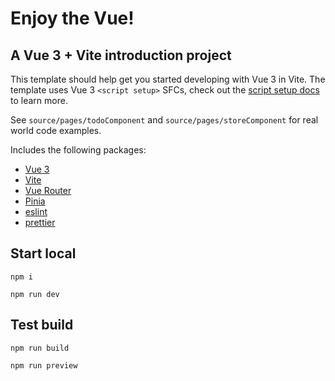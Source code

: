 # Enjoy the Vue!

## A Vue 3 + Vite introduction project

This template should help get you started developing with Vue 3 in Vite. The template uses Vue 3 `<script setup>` SFCs, check out the [script setup docs](https://v3.vuejs.org/api/sfc-script-setup.html#sfc-script-setup) to learn more.

See `source/pages/todoComponent` and `source/pages/storeComponent` for real world code examples.

Includes the following packages:

- [Vue 3](https://vuejs.org/)
- [Vite](https://vitejs.dev/)
- [Vue Router](https://router.vuejs.org/)
- [Pinia](https://pinia.vuejs.org/)
- [eslint](https://eslint.org/)
- [prettier](https://prettier.io/)

## Start local

`npm i`

`npm run dev`

## Test build

`npm run build`

`npm run preview`
